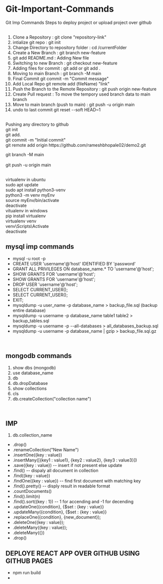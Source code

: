 # Git-Important-Commands
Git Imp Commands
Steps to deploy project or upload project over github
<br><br>
1. Clone a Repository :                                             git clone "repository-link"
2. intialize git repo :                                             git init
3. Change Directory to repository folder :                          cd /currentFolder
4. Create a New Branch  :                                           git branch new-feature
5. git add README.md    :                                           Adding New file
6. Switching to new Branch :                                        git checkout new-feature   
7. Adding files for commit :                                        git add <filename> or git add .
8. Moving to main Branch   :                                        git branch -M main
9. Final Commit                                                     git commit -m "Commit message"
10. Add Local Repo                                                  git remote add (fileName) "link"
11. Push the Branch to the Remote Repository :                      git push origin new-feature
12. Create Pull request :                                           To move the tempory used branch data to main branch
13. Move to main branch (push to main)  :                           git push -u origin main
14. undo to last commit                                             git reset --soft HEAD~1
<br>
Pushing any directory to github
<br>
git init
<br>
git add.
<br>
git commit -m "Initial commit"
<br>
git remote add origin https://github.com/rameshbhopale02/demo2.git
<br>

git branch -M main
<br>
<br>
git push -u origin main
<br>

<br>
virtualenv in ubuntu
<br>
sudo apt update
<br>
sudo apt install python3-venv
<br>
python3 -m venv myEnv
<br>
source myEnv/bin/activate
<br>
deactivate
<br>
vitualenv in windows 
<br>
pip install virtualenv
<br>
virtualenv venv
<br>
venv\Scripts\Activate
<br>
deactivate
<br>

## mysql imp commands
-  mysql -u root -p
-  CREATE USER 'username'@'host' IDENTIFIED BY 'password'
-  GRANT ALL PRIVILEGES ON database_name.* TO 'username'@'host';
-  SHOW GRANTS FOR 'username'@'host';
-  SHOW GRANTS FOR 'username'@'host';
-  DROP USER 'username'@'host';
-  SELECT CURRENT_USER();
-  SELECT CURRENT_USER();
-  EXIT;
-  mysqldump -u user_name -p database_name > backup_file.sql (backup entire database)
-  mysqldump -u username -p database_name table1 table2 > backup_tables.sql
-  mysqldump -u username -p --all-databases > all_databases_backup.sql
-  mysqldump -u username -p database_name | gzip > backup_file.sql.gz
<br>

## mongodb commands
1.  show dbs (mongodb)
2.  use database_name
3.  db
4.  db.dropDatabase
5.  show collections
6.  cls
7.  db.createCollection("collection name")
<br>

## IMP 
1. db.collection_name
  -  .drop()        
  -  .renameCollection("New Name")
  -  .insertOne({key : value})
  -  .insertMany([{key1 : value1}, {key2 : value2}, {key3 : value3}])  
  -  .save({key : value})             -- insert if not present else update
  -  .find()                          -- dispaly all document in collection
  -  .find({key : value})
  -  .findOne({key : value})          -- find first document with matching key
  -  .find().pretty()                 -- disply result in readable format
  -  .countDocuments()
  -  .find().limit(n)
  -  .find().sort({key : 1})           -- 1 for accending and -1 for decending
  -  .updateOne({condition}, {$set : {key : value}}
  -  .updateMany({condition}, {$set : {key : value}}
  -  .replaceOne({condition}, {new_document});
  -  .deleteOne({key : value});
  -  .deleteMany({key : value});
  -  .deleteMany({})
  -  .drop()

## DEPLOYE REACT APP OVER GITHUB USING GITHUB PAGES
-  npm run build
-  
